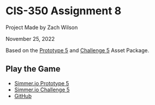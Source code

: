 # CIS-350 Assignment 8
 
Project Made by Zach Wilson

November 25, 2022

Based on the [Prototype 5](https://assetstore.unity.com/packages/templates/tutorials/create-with-code-prototype-5-quick-click-146042?_ga=2.223355355.17205987.1604828147-253946993.1568487760) and [Challenge 5](https://assetstore.unity.com/packages/templates/tutorials/create-with-code-challenge-5-whack-a-food-146047?_ga=2.56495339.17205987.1604828147-253946993.1568487760) Asset Package. 

## Play the Game
- [Simmer.io Prototype 5](https://simmer.io/@Ronis/prototype-5)
- [Simmer.io Challenge 5](https://simmer.io/@Ronis/challenge-5)
- [GitHub](https://github.com/PlatFormPlayZ/CIS-350-Assignment-8/releases/)
